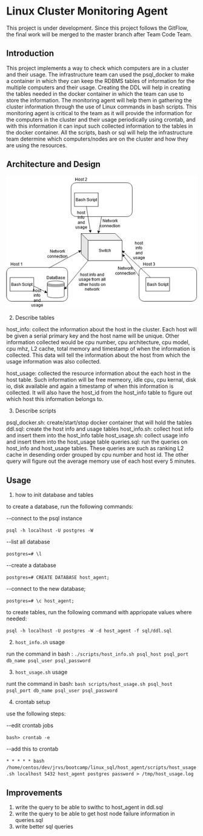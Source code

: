 # Linux Cluster Monitoring Agent
This project is under development. Since this project follows the GitFlow, the final work will be merged to the master branch after Team Code Team.
## Introduction
This project implements a way to check which computers are in a cluster and their usage. The infrastructure team can used the psql_docker to make a container in which they can keep the RDBMS tables of information for the multiple computers and their usage. Creating the DDL will help in creating the tables needed in the docker container in which the team can use to store the information. The monitoring agent will help them in gathering the cluster information through the use of Linux commands in bash scripts. This monitoring agent is critical to the team as it will provide the information for the computers in the cluster and their usage periodically using crontab, and with this information it can input such collected information to the tables in the docker container. All the scripts, bash or sql will help the infrastructure team determine which computers/nodes are on the cluster and how they are using the resources.

## Architecture and Design
![cluster diagram](./assets/cluster_diagram.jpg)

2) Describe tables

host_info: collect the information about the host in the cluster. Each host will be given a serial primary key and the host name will be unique. Other information collected would be cpu number, cpu architecture, cpu model, cpu mhz, L2 cache, total memory and timestamp of when the information is collected. This data will tell the information about the host from which the usage information was also collected.

host_usage: collected the resource information about the each host in the host table. Such information will be free memeory, idle cpu, cpu kernal, disk io, disk available and again a timestamp of when this information is collected. It will also have the host_id from the host_info table to figure out which host this information belongs to.

3) Describe scripts

psql_docker.sh: create/start/stop docker container that will hold the tables
ddl.sql: create the host info and usage tables
host_info.sh: collect host info and insert them into the host_info table
host_usage.sh: collect usage info and insert them into the host_usage table
queries.sql: run the queries on host_info and host_usage tables. These queries are such as ranking L2 cache in desending order grouped by cpu number and host id. The other query will figure out the average memory use of each host every 5 minutes.

## Usage
1) how to init database and tables

to create a database, run the following commands:

--connect to the psql instance

`psql -h localhost -U postgres -W`

--list all database

`postgres=# \l`

--create a database

`postgres=# CREATE DATABASE host_agent;`

--connect to the new database;

`postgres=# \c host_agent;`

to create tables, run the following command with appriopate values where needed:

`psql -h localhost -U postgres -W -d host_agent -f sql/ddl.sql`

2) `host_info.sh` usage

run the command in bash : `./scripts/host_info.sh psql_host psql_port db_name psql_user psql_password`


3) `host_usage.sh` usage

runt the command in bash: `bash scripts/host_usage.sh psql_host psql_port db_name psql_user psql_password`

4) crontab setup

use the following steps:

--edit crontab jobs

`bash> crontab -e`

--add this to crontab

`* * * * * bash /home/centos/dev/jrvs/bootcamp/linux_sql/host_agent/scripts/host_usage.sh localhost 5432 host_agent postgres password > /tmp/host_usage.log`


## Improvements 
1) write the query to be able to swithc to host_agent in ddl.sql
2) write the query to be able to get host node failure information in queries.sql
3) write better sql queries

